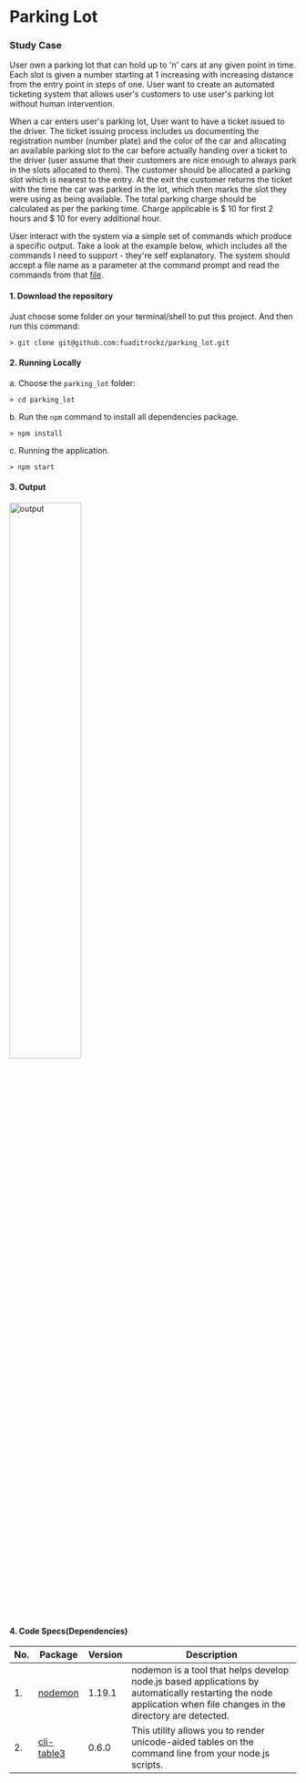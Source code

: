 # Parking Lot

### Study Case

User own a parking lot that can hold up to 'n' cars at any given point in time. Each slot is given a number starting at 1 increasing with increasing distance from the entry point in steps of one. User want to create an automated ticketing system that allows user's customers to use user's parking lot without human intervention.

When a car enters user's parking lot, User want to have a ticket issued to the driver. The ticket issuing process includes us documenting the registration number (number plate) and the color of the car and allocating an available parking slot to the car before actually handing over a ticket to the driver (user assume that their customers are nice enough to always park in the slots allocated to them). The customer should be allocated a parking slot which is nearest to the entry. At the exit the customer returns the ticket with the time the car was parked in the lot, which then marks the slot they were using as being available. The total parking charge should be calculated as per the parking time. Charge applicable is $ 10 for first 2 hours and $ 10 for every additional hour.

User interact with the system via a simple set of commands which produce a specific output. Take a look at the example below, which includes all the commands
I need to support - they're self explanatory. The system should accept a file name as a parameter at the command prompt and read the commands from that [file](https://github.com/fuaditrockz/parking_lot/blob/master/file_input.txt).

#### 1. Download the repository
Just choose some folder on your terminal/shell to put this project. And then run this command:
```
> git clone git@github.com:fuaditrockz/parking_lot.git
```

#### 2. Running Locally

a. Choose the `parking_lot` folder:
```
> cd parking_lot
```

b. Run the `npm` command to install all dependencies package.
```
> npm install
```

c. Running the application.
```
> npm start
```

#### 3. Output

<div align="left">
    <img src="https://res.cloudinary.com/telecreativenow/image/upload/v1592031302/output.png" alt="output" width="50%">
</div>

#### 4. Code Specs(Dependencies)

No. | Package | Version | Description
----|---------|---------|-------------
1. | [nodemon](https://www.npmjs.com/package/nodemon) | 1.19.1 | nodemon is a tool that helps develop node.js based applications by automatically restarting the node application when file changes in the directory are detected.
2. | [cli-table3](https://www.npmjs.com/package/cli-table) | 0.6.0 | This utility allows you to render unicode-aided tables on the command line from your node.js scripts.